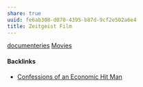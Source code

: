 ```yaml
---
share: true
uuid: fe6ab308-d070-4395-b87d-9cf2e502a6e4
title: Zeitgeist Film
---
```

[documenteries](../5a7617da-520c-45f4-b793-40342c3b7ad6) [Movies](../67e55d56-5eac-48d2-890f-04fc0a970d02)


#### Backlinks

* [Confessions of an Economic Hit Man](/9a57f494-1661-4a9d-91eb-3224c94063c5)